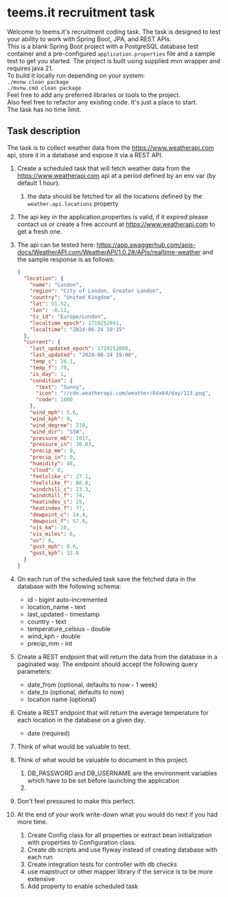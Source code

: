 # teems.it recruitment task

Welcome to teems.it's  recruitment coding task. The task is designed to test your ability to work with Spring Boot, JPA, and REST APIs.  
This is a blank Spring Boot project with a PostgreSQL database test container and a pre-configured `application.properties` file and a sample test to get you started.
The project is built using supplied mvn wrapper and requires java 21.  
To build it locally run depending on your system:  
`./mvnw clean package`  
`./mvnw.cmd clean package`  
Feel free to add any preferred libraries or tools to the project.  
Also feel free to refactor any existing code. It's just a place to start.  
The task has no time limit.  

## Task description

The task is to collect weather data from the https://www.weatherapi.com api, store it in a database and expose it via a REST API.


1. Create a scheduled task that will fetch weather data from the https://www.weatherapi.com api at a period defined by an env var (by default 1 hour).
   1. the data should be fetched for all the locations defined by the `weather.api.locations` property
2. The api key in the application.properties is valid, if it expired please contact us or create a free account at https://www.weatherapi.com to get a fresh one.
3. The api can be tested here: https://app.swaggerhub.com/apis-docs/WeatherAPI.com/WeatherAPI/1.0.2#/APIs/realtime-weather and the sample response is as follows:

   ```json
   {
     "location": {
       "name": "London",
       "region": "City of London, Greater London",
       "country": "United Kingdom",
       "lat": 51.52,
       "lon": -0.11,
       "tz_id": "Europe/London",
       "localtime_epoch": 1719252941,
       "localtime": "2024-06-24 19:15"
     },
     "current": {
       "last_updated_epoch": 1719252000,
       "last_updated": "2024-06-24 19:00",
       "temp_c": 26.1,
       "temp_f": 79,
       "is_day": 1,
       "condition": {
         "text": "Sunny",
         "icon": "//cdn.weatherapi.com/weather/64x64/day/113.png",
         "code": 1000
       },
       "wind_mph": 5.6,
       "wind_kph": 9,
       "wind_degree": 210,
       "wind_dir": "SSW",
       "pressure_mb": 1017,
       "pressure_in": 30.03,
       "precip_mm": 0,
       "precip_in": 0,
       "humidity": 48,
       "cloud": 0,
       "feelslike_c": 27.1,
       "feelslike_f": 80.8,
       "windchill_c": 23.3,
       "windchill_f": 74,
       "heatindex_c": 25,
       "heatindex_f": 77,
       "dewpoint_c": 14.4,
       "dewpoint_f": 57.9,
       "vis_km": 10,
       "vis_miles": 6,
       "uv": 6,
       "gust_mph": 8.6,
       "gust_kph": 13.8
     }
   }
   ```

4. On each run of the scheduled task save the fetched data in the database with the following schema:
    - id - bigint auto-incremented
    - location_name - text
    - last_updated - timestamp
    - country - text
    - temperature_celsius - double
    - wind_kph - double
    - precip_mm - int

5. Create a REST endpoint that will return the data from the database in a paginated way. The endpoint should accept the following query parameters:
   - date_from (optional, defaults to now - 1 week)
   - date_to (optional, defaults to now)
   - location name (optional)

6. Create a REST endpoint that will return the average temperature for each location in the database on a given day.
   - date (required)

7. Think of what would be valuable to test.
8. Think of what would be valuable to document in this project.
   1. DB_PASSWORD and DB_USERNAME are the environment variables which have to be set before launching the application
   2. 
9. Don't feel pressured to make this perfect.
10. At the end of your work write-down what you would do next if you had more time.
    1. Create Config class for all properties or extract bean initialization with properties to Configuration class.
    2. Create db scripts and use flyway instead of creating database with each run
    3. Create integration tests for controller with db checks
    4. use mapstruct or other mapper library if the service is to be more extensive
    5. Add property to enable scheduled task
